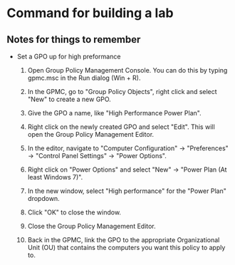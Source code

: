# Command for building a lab

## Notes for things to remember

+ Set a GPO up for high preformance

    1. Open Group Policy Management Console. You can do this by typing gpmc.msc in the Run dialog (Win + R).

    2. In the GPMC, go to "Group Policy Objects", right click and select "New" to create a new GPO.

    3. Give the GPO a name, like "High Performance Power Plan".

    4. Right click on the newly created GPO and select "Edit". This will open the Group Policy Management Editor.

    5. In the editor, navigate to "Computer Configuration" -> "Preferences" -> "Control Panel Settings" -> "Power Options".

    6. Right click on "Power Options" and select "New" -> "Power Plan (At least Windows 7)".

    7. In the new window, select "High performance" for the "Power Plan" dropdown.

    8. Click "OK" to close the window.

    9. Close the Group Policy Management Editor.

    10. Back in the GPMC, link the GPO to the appropriate Organizational Unit (OU) that contains the computers you want this policy to apply to.